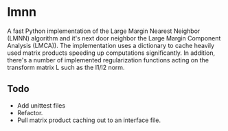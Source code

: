 # lmnn
A fast Python implementation of the Large Margin Nearest Neighbor (LMNN) algorithm and it's next door neighbor the Large Margin Component Analysis (LMCA)). The implementation uses a dictionary to cache heavily used matrix products speeding up computations significantly. In addition, there's a number of implemented regularization functions acting on the transform matrix L such as the l1/l2 norm.

## Todo
* Add unittest files
* Refactor.
* Pull matrix product caching out to an interface file.
